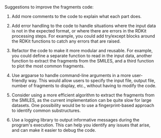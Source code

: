 Suggestions to improve the fragments code:

1. Add more comments to the code to explain what each part does. 

2. Add error handling to the code to handle situations where the input data is not in the expected format, or where there are errors in the RDKit processing steps. For example, you could add try/except blocks around the RDKit functions to catch any errors that are raised.

3. Refactor the code to make it more modular and reusable. For example, you could define a separate function to read in the input data, another function to extract the fragments from the SMILES, and a third function to plot the most common fragments.

4. Use argparse to handle command-line arguments in a more user-friendly way. This would allow users to specify the input file, output file, number of fragments to display, etc., without having to modify the code.

5. Consider using a more efficient algorithm to extract the fragments from the SMILES, as the current implementation can be quite slow for large datasets. One possibility would be to use a fingerprint-based approach to identify common substructures.

6. Use a logging library to output informative messages during the program's execution. This can help you identify any issues that arise, and can make it easier to debug the code.

